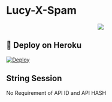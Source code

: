 # Lucy-X-Spam
<p align="center">
  <img src="https://telegra.ph/file/ec4ccfc1c5f53cc4b769e.jpg">
</p>

## 🚀 Deploy on Heroku 
[![Deploy](https://www.herokucdn.com/deploy/button.svg)](https://dashboard.heroku.com/new?template=https%3A%2F%2Fgithub.com%2Ftricky-xd%2FLucy-X-Spam)

## String Session
No Requirement of API ID and API HASH
